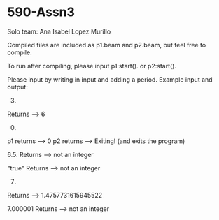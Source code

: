 # 590-Assn3

Solo team: Ana Isabel Lopez Murillo

Compiled files are included as p1.beam and p2.beam, but feel free to compile. 

To run after compiling, please input p1:start(). or p2:start().

Please input by writing in input and adding a period. Example input and output:

3.
Returns --> 6

0.
p1 returns --> 0
p2 returns --> Exiting! (and exits the program)

6.5.
Returns --> not an integer

"true"
Returns --> not an integer

7.
Returns --> 1.4757731615945522

7.000001 
Returns --> not an integer
 
